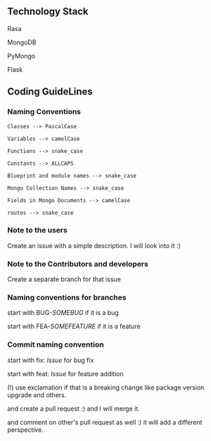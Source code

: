 ## Technology Stack

Rasa

MongoDB

PyMongo

Flask

## Coding GuideLines

### Naming Conventions

```
Classes --> PascalCase

Variables --> camelCase

Functions --> snake_case

Constants --> ALLCAPS

Blueprint and module names --> snake_case

Mongo Collection Names --> snake_case

Fields in Mongo Documents --> camelCase

routes --> snake_case
```

### Note to the users

Create an issue with a simple description. I will look into it :)

### Note to the Contributors and developers

Create a separate branch for that issue

### Naming conventions for branches

start with BUG-$SOMEBUG$ if it is a bug

start with FEA-$SOMEFEATURE$ if it is a feature

### Commit naming convention

start with fix: $Issue$ for bug fix

start with feat: $Issue$ for feature addition

(!) use exclamation if that is a breaking change like package version upgrade and others.

and create a pull request :) and I will merge it.

and comment on other's pull request as well :) it will add a different perspective.
